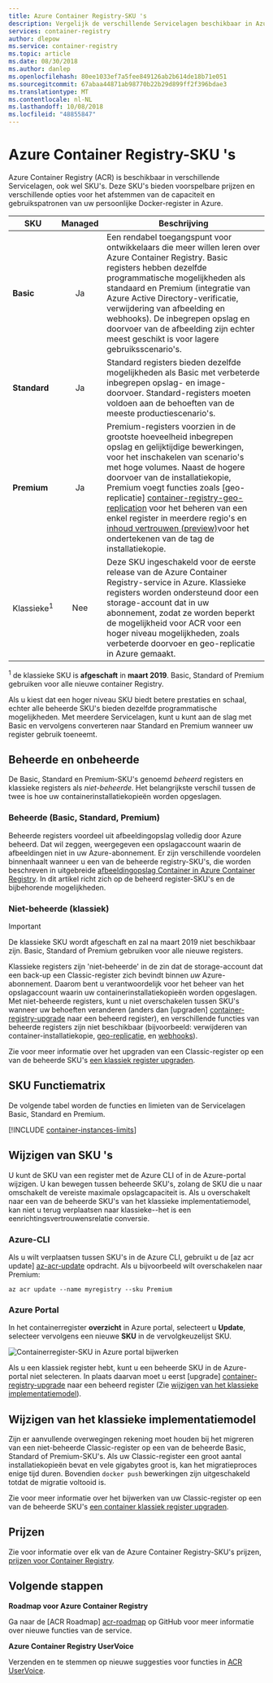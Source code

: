 ```yaml
---
title: Azure Container Registry-SKU 's
description: Vergelijk de verschillende Servicelagen beschikbaar in Azure Container Registry.
services: container-registry
author: dlepow
ms.service: container-registry
ms.topic: article
ms.date: 08/30/2018
ms.author: danlep
ms.openlocfilehash: 80ee1033ef7a5fee849126ab2b614de18b71e051
ms.sourcegitcommit: 67abaa44871ab98770b22b29d899ff2f396bdae3
ms.translationtype: MT
ms.contentlocale: nl-NL
ms.lasthandoff: 10/08/2018
ms.locfileid: "48855847"
---
```

# <a name="azure-container-registry-skus"></a>Azure Container Registry-SKU 's

Azure Container Registry (ACR) is beschikbaar in verschillende Servicelagen, ook wel SKU's. Deze SKU's bieden voorspelbare prijzen en verschillende opties voor het afstemmen van de capaciteit en gebruikspatronen van uw persoonlijke Docker-register in Azure.

| SKU | Managed | Beschrijving |
| --- | :-------: | ----------- |
| **Basic** | Ja | Een rendabel toegangspunt voor ontwikkelaars die meer willen leren over Azure Container Registry. Basic registers hebben dezelfde programmatische mogelijkheden als standaard en Premium (integratie van Azure Active Directory-verificatie, verwijdering van afbeelding en webhooks). De inbegrepen opslag en doorvoer van de afbeelding zijn echter meest geschikt is voor lagere gebruiksscenario's. |
| **Standard** | Ja | Standard registers bieden dezelfde mogelijkheden als Basic met verbeterde inbegrepen opslag- en image-doorvoer. Standard-registers moeten voldoen aan de behoeften van de meeste productiescenario's. |
| **Premium** | Ja | Premium-registers voorzien in de grootste hoeveelheid inbegrepen opslag en gelijktijdige bewerkingen, voor het inschakelen van scenario's met hoge volumes. Naast de hogere doorvoer van de installatiekopie, Premium voegt functies zoals [geo-replicatie] [ container-registry-geo-replication] voor het beheren van een enkel register in meerdere regio's en [inhoud vertrouwen (preview)](container-registry-content-trust.md)voor het ondertekenen van de tag de installatiekopie. |
| Klassieke<sup>1</sup> | Nee | Deze SKU ingeschakeld voor de eerste release van de Azure Container Registry-service in Azure. Klassieke registers worden ondersteund door een storage-account dat in uw abonnement, zodat ze worden beperkt de mogelijkheid voor ACR voor een hoger niveau mogelijkheden, zoals verbeterde doorvoer en geo-replicatie in Azure gemaakt. |

<sup>1</sup> de klassieke SKU is **afgeschaft** in **maart 2019**. Basic, Standard of Premium gebruiken voor alle nieuwe container Registry.

Als u kiest dat een hoger niveau SKU biedt betere prestaties en schaal, echter alle beheerde SKU's bieden dezelfde programmatische mogelijkheden. Met meerdere Servicelagen, kunt u kunt aan de slag met Basic en vervolgens converteren naar Standard en Premium wanneer uw register gebruik toeneemt.

## <a name="managed-vs-unmanaged"></a>Beheerde en onbeheerde

De Basic, Standard en Premium-SKU's genoemd *beheerd* registers en klassieke registers als *niet-beheerde*. Het belangrijkste verschil tussen de twee is hoe uw containerinstallatiekopieën worden opgeslagen.

### <a name="managed-basic-standard-premium"></a>Beheerde (Basic, Standard, Premium)

Beheerde registers voordeel uit afbeeldingopslag volledig door Azure beheerd. Dat wil zeggen, weergegeven een opslagaccount waarin de afbeeldingen niet in uw Azure-abonnement. Er zijn verschillende voordelen binnenhaalt wanneer u een van de beheerde registry-SKU's, die worden beschreven in uitgebreide [afbeeldingopslag Container in Azure Container Registry][container-registry-storage]. In dit artikel richt zich op de beheerd register-SKU's en de bijbehorende mogelijkheden.

### <a name="unmanaged-classic"></a>Niet-beheerde (klassiek)

> [!IMPORTANT]
> De klassieke SKU wordt afgeschaft en zal na maart 2019 niet beschikbaar zijn. Basic, Standard of Premium gebruiken voor alle nieuwe registers.

Klassieke registers zijn 'niet-beheerde' in de zin dat de storage-account dat een back-up een Classic-register zich bevindt binnen *uw* Azure-abonnement. Daarom bent u verantwoordelijk voor het beheer van het opslagaccount waarin uw containerinstallatiekopieën worden opgeslagen. Met niet-beheerde registers, kunt u niet overschakelen tussen SKU's wanneer uw behoeften veranderen (anders dan [upgraden] [ container-registry-upgrade] naar een beheerd register), en verschillende functies van beheerde registers zijn niet beschikbaar (bijvoorbeeld: verwijderen van container-installatiekopie, [geo-replicatie][container-registry-geo-replication], en [webhooks][container-registry-webhook]).

Zie voor meer informatie over het upgraden van een Classic-register op een van de beheerde SKU's [een klassiek register upgraden][container-registry-upgrade].

## <a name="sku-feature-matrix"></a>SKU Functiematrix

De volgende tabel worden de functies en limieten van de Servicelagen Basic, Standard en Premium.

[!INCLUDE [container-instances-limits](../../includes/container-registry-limits.md)]

## <a name="changing-skus"></a>Wijzigen van SKU 's

U kunt de SKU van een register met de Azure CLI of in de Azure-portal wijzigen. U kan bewegen tussen beheerde SKU's, zolang de SKU die u naar omschakelt de vereiste maximale opslagcapaciteit is. Als u overschakelt naar een van de beheerde SKU's van het klassieke implementatiemodel, kan niet u terug verplaatsen naar klassieke--het is een eenrichtingsvertrouwensrelatie conversie.

### <a name="azure-cli"></a>Azure-CLI

Als u wilt verplaatsen tussen SKU's in de Azure CLI, gebruikt u de [az acr update] [ az-acr-update] opdracht. Als u bijvoorbeeld wilt overschakelen naar Premium:

```azurecli
az acr update --name myregistry --sku Premium
```

### <a name="azure-portal"></a>Azure Portal

In het containerregister **overzicht** in Azure portal, selecteert u **Update**, selecteer vervolgens een nieuwe **SKU** in de vervolgkeuzelijst SKU.

![Containerregister-SKU in Azure portal bijwerken][update-registry-sku]

Als u een klassiek register hebt, kunt u een beheerde SKU in de Azure-portal niet selecteren. In plaats daarvan moet u eerst [upgrade] [ container-registry-upgrade] naar een beheerd register (Zie [wijzigen van het klassieke implementatiemodel](#changing-from-classic)).

## <a name="changing-from-classic"></a>Wijzigen van het klassieke implementatiemodel

Zijn er aanvullende overwegingen rekening moet houden bij het migreren van een niet-beheerde Classic-register op een van de beheerde Basic, Standard of Premium-SKU's. Als uw Classic-register een groot aantal installatiekopieën bevat en vele gigabytes groot is, kan het migratieproces enige tijd duren. Bovendien `docker push` bewerkingen zijn uitgeschakeld totdat de migratie voltooid is.

Zie voor meer informatie over het bijwerken van uw Classic-register op een van de beheerde SKU's [een container klassiek register upgraden][container-registry-upgrade].

## <a name="pricing"></a>Prijzen

Zie voor informatie over elk van de Azure Container Registry-SKU's prijzen, [prijzen voor Container Registry][container-registry-pricing].

## <a name="next-steps"></a>Volgende stappen

**Roadmap voor Azure Container Registry**

Ga naar de [ACR Roadmap] [ acr-roadmap] op GitHub voor meer informatie over nieuwe functies van de service.

**Azure Container Registry UserVoice**

Verzenden en te stemmen op nieuwe suggesties voor functies in [ACR UserVoice][container-registry-uservoice].

<!-- IMAGES -->
[update-registry-sku]: ./media/container-registry-skus/update-registry-sku.png

<!-- LINKS - External -->
[acr-roadmap]: https://aka.ms/acr/roadmap
[container-registry-pricing]: https://azure.microsoft.com/pricing/details/container-registry/
[container-registry-uservoice]: https://feedback.azure.com/forums/903958-azure-container-registry

<!-- LINKS - Internal -->
[az-acr-update]: /cli/azure/acr#az-acr-update
[container-registry-geo-replication]: container-registry-geo-replication.md
[container-registry-upgrade]: container-registry-upgrade.md
[container-registry-storage]: container-registry-storage.md
[container-registry-webhook]: container-registry-webhook.md
